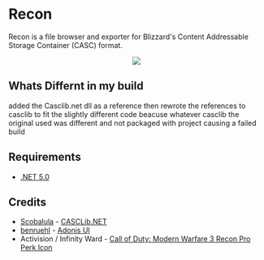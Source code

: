 # Recon

Recon is a file browser and exporter for Blizzard's Content Addressable Storage Container (CASC) format.

<p align="center">
    <img src="https://i.imgur.com/b3ryIQ0.png" draggable="false">
</p>



## Whats Differnt in my build 

added the Casclib.net dll as a reference then rewrote the references to casclib to fit the slightly different code
beacuse whatever casclib the original used was different and not packaged with project causing a failed build 

## Requirements

-   [.NET 5.0](https://dotnet.microsoft.com/download/dotnet/5.0)

## Credits

-   [Scobalula](https://github.com/Scobalula) - [CASCLib.NET](https://github.com/Scobalula/CASCLib.NET)
-   [benruehl](https://github.com/benruehl) - [Adonis UI](https://github.com/benruehl/adonis-ui)
-   Activision / Infinity Ward - [Call of Duty: Modern Warfare 3 Recon Pro Perk Icon](<https://callofduty.fandom.com/wiki/Recon_(perk)>)

